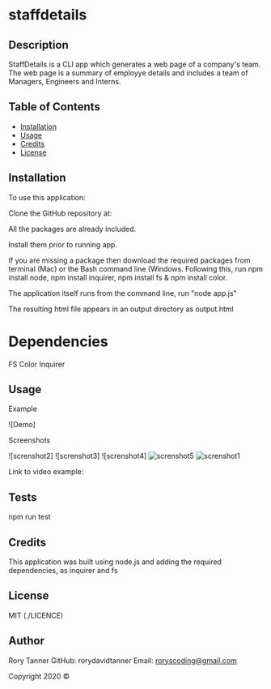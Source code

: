# staffdetails

## Description

StaffDetails is a CLI app which generates a web page of a company's team. The web page is a summary of employye details and includes a team of Managers, Engineers and Interns. 


## Table of Contents 

* [Installation](#installation)
* [Usage](#usage)
* [Credits](#credits)
* [License](#license)


## Installation

To use this application:

Clone the GitHub repository at: 

All the packages are already included.

Install them prior to running app.

If you are missing a package then download the required packages from terminal (Mac) or the Bash command line (Windows. Following this, run npm install node, npm install inquirer, npm install fs & npm install color.

The application itself runs from the command line, run "node app.js"



The resulting html file appears in an output directory as output.html



# Dependencies

FS
Color
Inquirer

## Usage 

Example

![Demo] 

Screenshots

![screnshot2]
![screnshot3]
![screnshot4]
![screnshot5]()
![screnshot1]()

Link to video example:



## Tests

npm run test

## Credits

This application was built using node.js and adding the required dependencies, as inquirer and fs

## License

MIT (./LICENCE)

## Author

Rory Tanner
GitHub: rorydavidtanner
Email: roryscoding@gmail.com

Copyright 2020 &copy;

